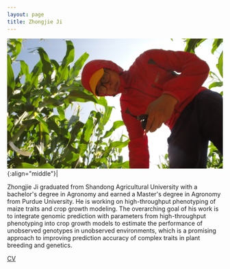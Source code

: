 ```yaml
---
layout: page
title: Zhongjie Ji
---
```


![Zhongjie Ji](/images/People_Images/zhongjieji.jpg){:align="middle"}|

Zhongjie Ji graduated from Shandong Agricultural University with a bachelor's degree in Agronomy and earned a Master's degree in Agronomy from Purdue University. He is working on high-throughput phenotyping of maize traits and crop growth modeling. The overarching goal of his work is to integrate genomic prediction with parameters from high-throughput phenotyping into crop growth models to estimate the performance of unobserved genotypes in unobserved environments, which is a promising approach to improving prediction accuracy of complex traits in plant breeding and genetics.  

[CV](/CVs/zhongjieji.pdf)